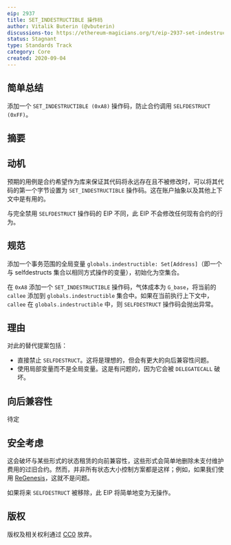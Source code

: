 ```yaml
---
eip: 2937
title: SET_INDESTRUCTIBLE 操作码
author: Vitalik Buterin (@vbuterin)
discussions-to: https://ethereum-magicians.org/t/eip-2937-set-indestructible/4571
status: Stagnant
type: Standards Track
category: Core
created: 2020-09-04
---
```


## 简单总结

添加一个 `SET_INDESTRUCTIBLE (0xA8)` 操作码，防止合约调用 `SELFDESTRUCT (0xFF)`。

## 摘要

## 动机

预期的用例是合约希望作为库来保证其代码将永远存在且不被修改时，可以将其代码的第一个字节设置为 `SET_INDESTRUCTIBLE` 操作码。这在账户抽象以及其他上下文中是有用的。

与完全禁用 `SELFDESTRUCT` 操作码的 EIP 不同，此 EIP 不会修改任何现有合约的行为。

## 规范

添加一个事务范围的全局变量 `globals.indestructible: Set[Address]`（即一个与 selfdestructs 集合以相同方式操作的变量），初始化为空集合。

在 `0xA8` 添加一个 `SET_INDESTRUCTIBLE` 操作码，气体成本为 `G_base`，将当前的 `callee` 添加到 `globals.indestructible` 集合中。如果在当前执行上下文中，`callee` 在 `globals.indestructible` 中，则 `SELFDESTRUCT` 操作码会抛出异常。

## 理由

对此的替代提案包括：

* 直接禁止 `SELFDESTRUCT`。这将是理想的，但会有更大的向后兼容性问题。
* 使用局部变量而不是全局变量。这是有问题的，因为它会被 `DELEGATECALL` 破坏。

## 向后兼容性

待定

## 安全考虑

这会破坏与某些形式的状态租赁的向前兼容性，这些形式会简单地删除未支付维护费用的过旧合约。然而，并非所有状态大小控制方案都是这样；例如，如果我们使用 [ReGenesis](https://ledgerwatch.github.io/regenesis_plan.html)，这就不是问题。

如果将来 `SELFDESTRUCT` 被移除，此 EIP 将简单地变为无操作。

## 版权
版权及相关权利通过 [CC0](../LICENSE.md) 放弃。
